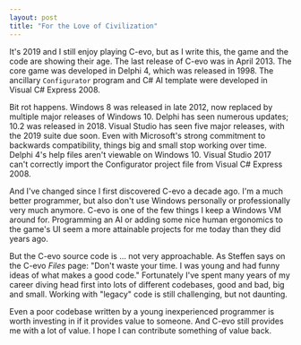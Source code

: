 ```yaml
---
layout: post
title: "For the Love of Civilization"
---
```


It's 2019 and I still enjoy playing C-evo, but as I write this, the game and
the code are showing their age.  The last release of C-evo was in April 2013.
The core game was developed in Delphi 4, which was released in 1998.  The
ancillary `Configurator` program and C# AI template were developed in Visual C#
Express 2008.

Bit rot happens.  Windows 8 was released in late 2012, now replaced by multiple
major releases of Windows 10.  Delphi has seen numerous updates; 10.2 was
released in 2018.  Visual Studio has seen five major releases, with the 2019
suite due soon.  Even with Microsoft's strong commitment to backwards
compatibility, things big and small stop working over time.  Delphi 4's help
files aren't viewable on Windows 10.  Visual Studio 2017 can't correctly import
the Configurator project file from Visual C# Express 2008.

And I've changed since I first discovered C-evo a decade ago.  I'm a much
better programmer, but also don't use Windows personally or professionally very
much anymore.  C-evo is one of the few things I keep a Windows VM around for.
Programming an AI or adding some nice human ergonomics to the game's UI seem a
more attainable projects for me today than they did years ago.

But the C-evo source code is ... not very approachable.  As Steffen says on the
C-evo _Files_ page: "Don't waste your time. I was young and had funny ideas of
what makes a good code."  Fortunately I've spent many years of my career diving
head first into lots of different codebases, good and bad, big and small.
Working with "legacy" code is still challenging, but not daunting.

Even a poor codebase written by a young inexperienced programmer is worth
investing in if it provides value to someone.  And C-evo still provides me with
a lot of value.  I hope I can contribute something of value back.

